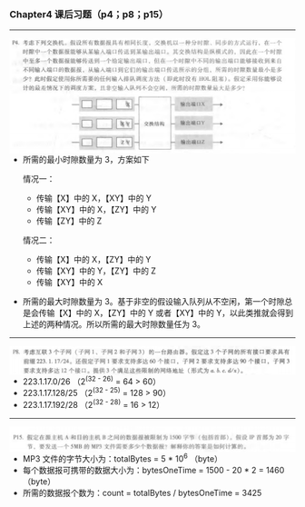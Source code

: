 ### Chapter4 课后习题（p4；p8；p15）

******

<img src="./src/p4.png" style="float:left">

- 所需的最小时隙数量为 3，方案如下

  情况一：

  - 传输【X】中的 X，【XY】中的 Y
  - 传输【XY】中的 X，【ZY】中的 Y
  - 传输【ZY】中的 Z

  情况二：

  - 传输【X】中的 X，【ZY】中的 Y
  - 传输【XY】中的 Y，【ZY】中的 Z
  - 传输【XY】中的 X

- 所需的最大时隙数量为 3。基于非空的假设输入队列从不空闲，第一个时隙总是会传输【X】中的 X，【ZY】中的 Y 或者【XY】中的 Y，以此类推就会得到上述的两种情况。所以所需的最大时隙数量任为 3。

******

<img src="./src/p8.png" style="float:left">

- 223.1.17.0/26 （2<sup>(32 - 26)</sup> = 64 > 60）
- 223.1.17.128/25 （2<sup>(32 - 25)</sup> = 128 > 90）
- 223.1.17.192/28 （2<sup>(32 - 28)</sup> = 16 > 12）

******

<img src="./src/p15.png" style="float:left">

- MP3 文件的字节大小为：totalBytes = 5 * 10<sup>6</sup> （byte）
- 每个数据报可携带的数据大小为：bytesOneTime = 1500 - 20 * 2 = 1460 （byte）
- 所需的数据报个数为：count = totalBytes / bytesOneTime = 3425

